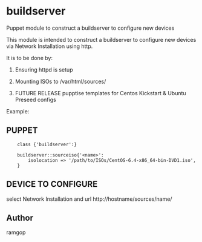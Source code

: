 buildserver
===========

Puppet module to construct a buildserver to configure new devices

This module is intended to construct a buildserver to configure new devices
via Network Installation using http.


It is to be done by:
1. Ensuring httpd is setup
2. Mounting ISOs to /var/html/sources/<name>

3. FUTURE RELEASE pupptise templates for Centos Kickstart & Ubuntu Preseed configs

Example:
## PUPPET
```puppet
    class {'buildserver':}

    buildserver::sourceiso{'<name>':
        isolocation => '/path/to/ISOs/CentOS-6.4-x86_64-bin-DVD1.iso',
    }
```
## DEVICE TO CONFIGURE
select Network Installation and url http://hostname/sources/name/

## Author
ramgop

